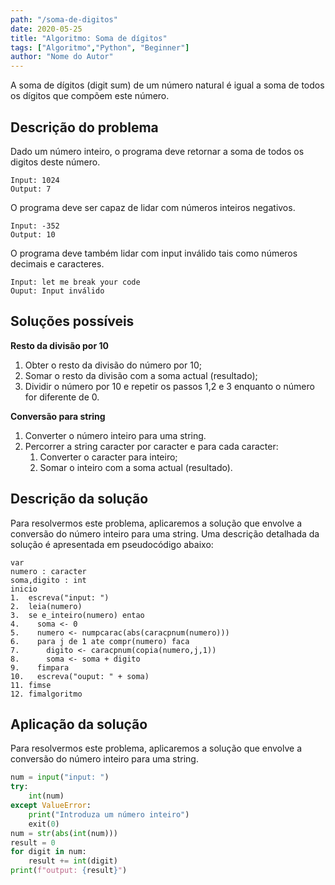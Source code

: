 ```yaml
---
path: "/soma-de-digitos"
date: 2020-05-25
title: "Algoritmo: Soma de dígitos"
tags: ["Algoritmo","Python", "Beginner"]
author: "Nome do Autor"
---
```







A soma de dígitos (digit sum) de um número natural é igual a soma de todos os dígitos que compõem este número. 

## Descrição do problema

Dado um número inteiro, o programa deve retornar a soma de todos os digitos deste número. 
```
Input: 1024
Output: 7
```
O programa deve ser capaz de lidar com números inteiros negativos.
```
Input: -352
Output: 10
```
O programa deve também lidar com input inválido tais como números decimais e caracteres.
```
Input: let me break your code
Ouput: Input inválido

```
## Soluções possíveis

**Resto da divisão por 10**

1. Obter o resto da divisão do número por 10;
2. Somar o resto da divisão com a soma actual (resultado);
3. Dividir o número por 10 e repetir os passos 1,2 e 3 enquanto o número for diferente de 0.

**Conversão para string**

1. Converter o número inteiro para uma string. 
2. Percorrer a string caracter por caracter e para cada caracter:
    1. Converter o caracter para inteiro;
    2. Somar o inteiro com a soma actual (resultado).
    

## Descrição da solução
Para resolvermos este problema, aplicaremos a solução que envolve a conversão do número inteiro para uma string. Uma descrição detalhada da solução é apresentada em pseudocódigo abaixo:

```
var
numero : caracter
soma,digito : int
inicio
1.  escreva("input: ")
2.  leia(numero)
3.  se e_inteiro(numero) entao
4.    soma <- 0
5.    numero <- numpcarac(abs(caracpnum(numero)))
6.    para j de 1 ate compr(numero) faca    
7.    	digito <- caracpnum(copia(numero,j,1))
8.  	soma <- soma + digito
9.    fimpara
10.   escreva("ouput: " + soma)
11. fimse
12. fimalgoritmo
```







## Aplicação da solução

Para resolvermos este problema, aplicaremos a solução que envolve a conversão do número inteiro para uma string.
```python
num = input("input: ")
try:
    int(num)
except ValueError:
    print("Introduza um número inteiro")
    exit(0)
num = str(abs(int(num)))
result = 0
for digit in num:
    result += int(digit)
print(f"output: {result}")
````
